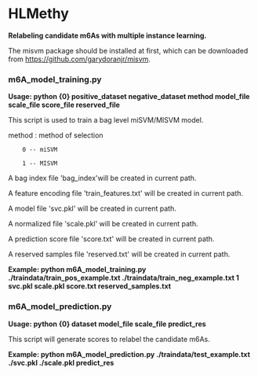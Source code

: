 # HLMethy
**Relabeling candidate m6As with multiple instance learning.**

The misvm package should be installed at first, which can be downloaded from https://github.com/garydoranjr/misvm.

### m6A_model_training.py

**Usage: python {0} positive_dataset negative_dataset method model_file scale_file score_file reserved_file**

This script is used to train a bag level miSVM/MISVM model.

method : method of selection

        0 -- miSVM
        
        1 -- MISVM
        
A bag index file 'bag_index'will be created in current path.

A feature encoding file 'train_features.txt' will be created in current path.

A model file 'svc.pkl' will be created in current path.

A normalized file 'scale.pkl' will be created in current path.

A prediction score file 'score.txt' will be created in current path.

A reserved samples file 'reserved.txt' will be created in current path.

**Example: python m6A_model_training.py ./traindata/train_pos_example.txt ./traindata/train_neg_example.txt 1 svc.pkl scale.pkl score.txt reserved_samples.txt**

### m6A_model_prediction.py

**Usage: python {0} dataset model_file scale_file predict_res**

This script will generate scores to relabel the candidate m6As.

**Example: python m6A_model_prediction.py ./traindata/test_example.txt ./svc.pkl ./scale.pkl predict_res**

